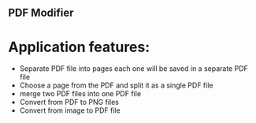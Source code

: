 ## PDF Modifier
# Application features:
* Separate PDF file into pages each one will be saved in a separate PDF file
* Choose a page from the PDF and split it as a single PDF file
* merge two PDF files into one PDF file
* Convert from PDF to PNG files
* Convert from image to PDF file

